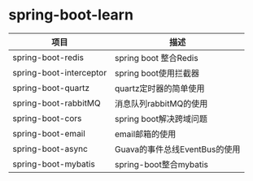 # spring-boot-learn

项目 | 描述
---|---
spring-boot-redis | spring boot 整合Redis
spring-boot-interceptor | spring boot使用拦截器
spring-boot-quartz | quartz定时器的简单使用
spring-boot-rabbitMQ | 消息队列rabbitMQ的使用
spring-boot-cors | spring boot解决跨域问题
spring-boot-email | email邮箱的使用
spring-boot-async | Guava的事件总线EventBus的使用
spring-boot-mybatis | spring-boot整合mybatis